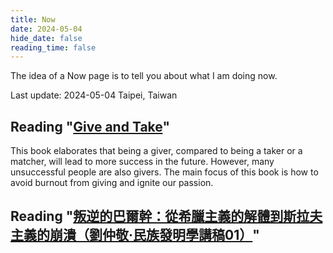 ```yaml
---
title: Now
date: 2024-05-04
hide_date: false
reading_time: false
---
```


The idea of a Now page is to tell you about what I am doing now.

Last update: 2024-05-04 Taipei, Taiwan

## Reading "[Give and Take](https://www.amazon.com/Give-Take-Helping-Others-Success/dp/0143124986)"

This book elaborates that being a giver, compared to being a taker or a matcher, will lead
to more success in the future. However, many unsuccessful people are also givers. The main
focus of this book is how to avoid burnout from giving and ignite our passion.

## Reading "[叛逆的巴爾幹：從希臘主義的解體到斯拉夫主義的崩潰（劉仲敬‧民族發明學講稿01）](https://www.books.com.tw/products/0010872606)"